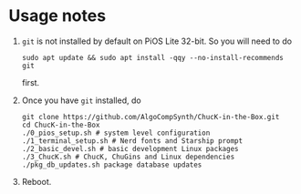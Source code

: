 # Usage notes

1. `git` is not installed by default on PiOS Lite 32-bit. So you
will need to do

    ```
    sudo apt update && sudo apt install -qqy --no-install-recommends git
    ```

    first.

2. Once you have `git` installed, do

    ```
    git clone https://github.com/AlgoCompSynth/ChucK-in-the-Box.git
    cd ChucK-in-the-Box
    ./0_pios_setup.sh # system level configuration
    ./1_terminal_setup.sh # Nerd fonts and Starship prompt
    ./2_basic_devel.sh # basic development Linux packages
    ./3_ChucK.sh # ChucK, ChuGins and Linux dependencies
    ./pkg_db_updates.sh package database updates
    ```

3. Reboot.
